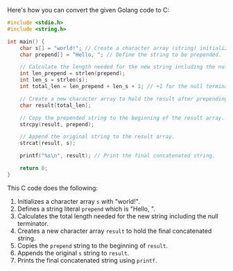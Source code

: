  Here's how you can convert the given Golang code to C:

```c
#include <stdio.h>
#include <string.h>

int main() {
    char s[] = "world!"; // Create a character array (string) initialized with "world!".
    char prepend[] = "Hello, "; // Define the string to be prepended.

    // Calculate the length needed for the new string including the null terminator.
    int len_prepend = strlen(prepend);
    int len_s = strlen(s);
    int total_len = len_prepend + len_s + 1; // +1 for the null terminator.

    // Create a new character array to hold the result after prepending.
    char result[total_len];

    // Copy the prepended string to the beginning of the result array.
    strcpy(result, prepend);

    // Append the original string to the result array.
    strcat(result, s);

    printf("%s\n", result); // Print the final concatenated string.

    return 0;
}
```

This C code does the following:
1. Initializes a character array `s` with "world!".
2. Defines a string literal `prepend` which is "Hello, ".
3. Calculates the total length needed for the new string including the null terminator.
4. Creates a new character array `result` to hold the final concatenated string.
5. Copies the `prepend` string to the beginning of `result`.
6. Appends the original `s` string to `result`.
7. Prints the final concatenated string using `printf`.
